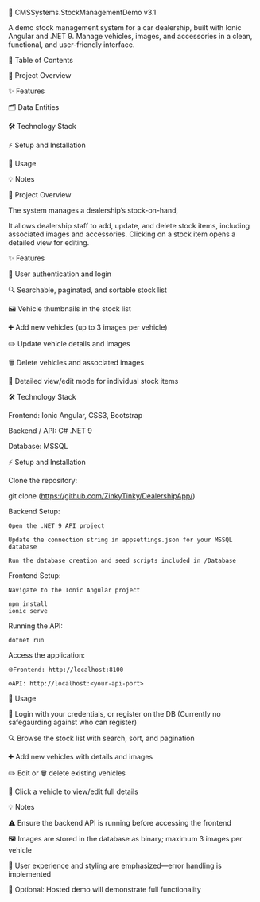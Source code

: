 🚗 CMSSystems.StockManagementDemo v3.1

A demo stock management system for a car dealership, built with Ionic Angular and .NET 9. Manage vehicles, images, and accessories in a clean, functional, and user-friendly interface.

📖 Table of Contents

  🚀 Project Overview

  ✨ Features

  🗂️ Data Entities

  🛠️ Technology Stack

  ⚡ Setup and Installation

  📝 Usage

  💡 Notes

🚀 Project Overview

  The system manages a dealership’s stock-on-hand,

  It allows dealership staff to add, update, and delete stock items, including associated images and accessories. Clicking on a stock item opens a detailed view for editing.

  
✨ Features

  🔐 User authentication and login
  
  🔍 Searchable, paginated, and sortable stock list
  
  🖼️ Vehicle thumbnails in the stock list
  
  ➕ Add new vehicles (up to 3 images per vehicle)
  
  ✏️ Update vehicle details and images
  
  🗑️ Delete vehicles and associated images
  
  📄 Detailed view/edit mode for individual stock items

🛠️ Technology Stack

  Frontend: Ionic Angular, CSS3, Bootstrap
  
  Backend / API: C# .NET 9
  
  Database: MSSQL

⚡ Setup and Installation

  Clone the repository:
  
  git clone (https://github.com/ZinkyTinky/DealershipApp/)
  
  
  Backend Setup:

    Open the .NET 9 API project
    
    Update the connection string in appsettings.json for your MSSQL database
    
    Run the database creation and seed scripts included in /Database
  
  Frontend Setup:
  
    Navigate to the Ionic Angular project
    
    npm install
    ionic serve
  
  
  Running the API:
  
    dotnet run
  
  
  Access the application:
  
    🌐Frontend: http://localhost:8100 
    
    ⚙️API: http://localhost:<your-api-port> 

📝 Usage

  🔐 Login with your credentials, or register on the DB (Currently no safegaurding against who can register)
  
  🔍 Browse the stock list with search, sort, and pagination
  
  ➕ Add new vehicles with details and images
  
  ✏️ Edit or 🗑️ delete existing vehicles
  
  📄 Click a vehicle to view/edit full details
  
💡 Notes
  
  ⚠️ Ensure the backend API is running before accessing the frontend
  
  🖼️ Images are stored in the database as binary; maximum 3 images per vehicle
  
  🎨 User experience and styling are emphasized—error handling is implemented
  
  🌟 Optional: Hosted demo will demonstrate full functionality
